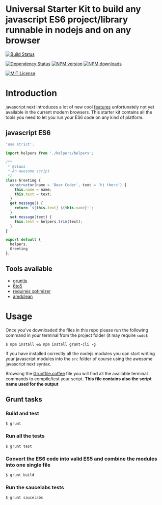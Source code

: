 Universal Starter Kit to build any javascript ES6 project/library runnable in nodejs and on any browser
====================

[![Build Status][travis-image]][travis-url]

[![Dependency Status][gemnasium-image]][gemnasium-url]
[![NPM version][npm-version-image]][npm-url]
[![NPM downloads][npm-downloads-image]][npm-url]

[![MIT License][license-image]][license-url]


# Introduction

javascript next introduces a lot of new cool [features](https://6to5.org/features.html) unfortunately not yet available in the current modern browsers. This starter kit contains all the tools you need to let you run your ES6 code on any kind of platform.

## javascript ES6

```javascript
'use strict';

import helpers from './helpers/helpers';

/**
 * @class
 * An awesome script
 */
class Greeting {
  constructor(name = 'Dear Coder', text = 'hi there') {
    this.name = name;
    this.text = text;
  }
  get message() {
    return `${this.text} ${this.name}!`;
  }
  set message(text) {
    this.text = helpers.trim(text);
  }
}

export default {
  helpers,
  Greeting
};
```

## Tools available

- [gruntjs](http://gruntjs.com/)
- [6to5](https://6to5.org/)
- [requirejs optimizer](https://github.com/jrburke/r.js/)
- [amdclean](https://github.com/gfranko/amdclean)

# Usage

Once you've downloaded the files in this repo please run the following command in your terminal from the project folder (it may require `sudo`):

```shell
$ npm install && npm install grunt-cli -g
```

If you have installed correctly all the nodejs modules you can start writing your javascript modules into the `src` folder of course using the awesome javascript next syntax.

Browsing the [Gruntfile.coffee](Gruntfile.coffee) file you will find all the available terminal commands to compile/test your script. __This file contains also the script name used for the output__

## Grunt tasks

### Build and test
```shell
$ grunt
```

### Run all the tests
```shell
$ grunt test
```

### Convert the ES6 code into valid ES5 and combine the modules into one single file
```shell
$ grunt build
```

### Run the saucelabs tests
```shell
$ grunt saucelabs
```


[npm-url]: https://npmjs.org/package/es6-project-starter-kit
[npm-version-image]: http://img.shields.io/npm/v/es6-project-starter-kit.svg?style=flat-square
[npm-downloads-image]: http://img.shields.io/npm/dm/es6-project-starter-kit.svg?style=flat-square

[gemnasium-image]: https://img.shields.io/gemnasium/GianlucaGuarini/es6-project-starter-kit.svg?style=flat-square
[gemnasium-url]: https://gemnasium.com/GianlucaGuarini/es6-project-starter-kit

[travis-url]:https://travis-ci.org/GianlucaGuarini/es6-project-starter-kit
[travis-image]: https://img.shields.io/travis/GianlucaGuarini/es6-project-starter-kit.svg?style=flat-square

[saucelabs-image]:https://saucelabs.com/browser-matrix/es6-project-starter-kit.svg
[saucelabs-url]:https://saucelabs.com/u/es6-project-starter-kit

[license-url]: LICENSE
[license-image]: http://img.shields.io/badge/license-MIT-000000.svg?style=flat-square

